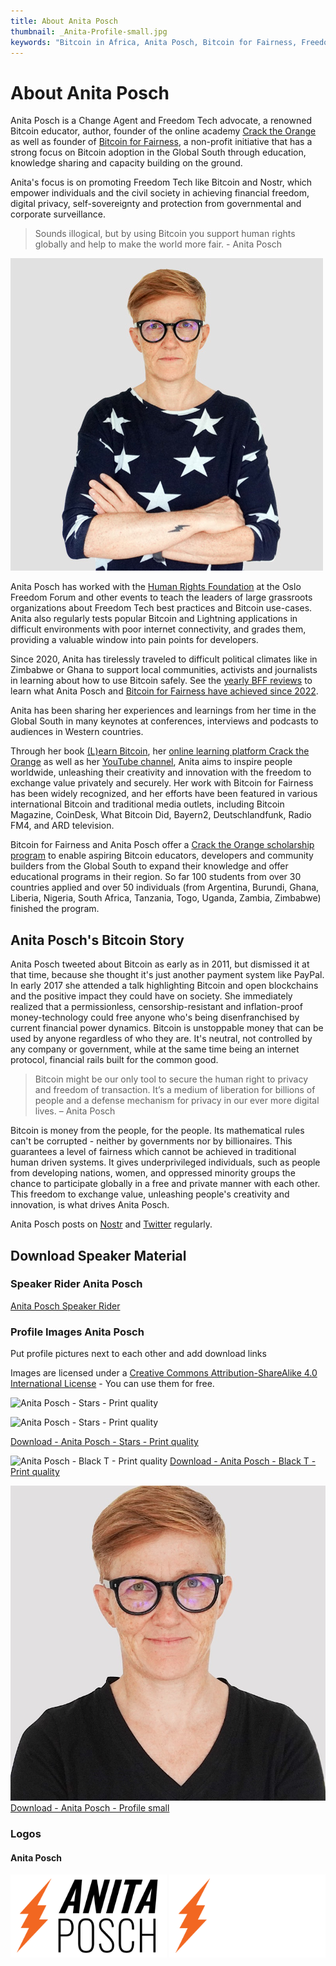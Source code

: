 ```yaml
---
title: About Anita Posch
thumbnail: _Anita-Profile-small.jpg
keywords: "Bitcoin in Africa, Anita Posch, Bitcoin for Fairness, Freedom Technology"
---
```


# About Anita Posch

Anita Posch is a Change Agent and Freedom Tech advocate, a renowned Bitcoin educator, author, founder of the online academy [Crack the Orange](https://cracktheorange.com) as well as founder of [Bitcoin for Fairness](https://bffbtc.org), a non-profit initiative that has a strong focus on Bitcoin adoption in the Global South through education, knowledge sharing and capacity building on the ground. 

Anita's focus is on promoting Freedom Tech like Bitcoin and Nostr, which empower individuals and the civil society in achieving financial freedom, digital privacy, self-sovereignty and protection from governmental and corporate surveillance.

> Sounds illogical, but by using Bitcoin you support human rights globally and help to make the world more fair. - Anita Posch

![Anita Posch](_anita-posch-500.jpg)

Anita Posch has worked with the [Human Rights Foundation](https://hrf.org) at the Oslo Freedom Forum and other events to teach the leaders of large grassroots organizations about Freedom Tech best practices and Bitcoin use-cases. Anita also regularly tests popular Bitcoin and Lightning applications in difficult environments with poor internet connectivity, and grades them, providing a valuable window into pain points for developers.

Since 2020, Anita has tirelessly traveled to difficult political climates like in Zimbabwe or Ghana to support local communities, activists and journalists in learning about how to use Bitcoin safely. See the [yearly BFF reviews](https://bffbtc.org/mission/reviews/) to learn what Anita Posch and [Bitcoin for Fairness have achieved since 2022](https://bffbtc.org/mission/impact/).

Anita has been sharing her experiences and learnings from her time in the Global South in many keynotes at conferences, interviews and podcasts to audiences in Western countries.

Through her book [(L)earn Bitcoin](https://learnbitcoin.link), her [online learning platform Crack the Orange](https://cracktheorange.com) as well as her [YouTube channel](https://www.youtube.com/anitaposch), Anita aims to inspire people worldwide, unleashing their creativity and innovation with the freedom to exchange value privately and securely. Her work with Bitcoin for Fairness has been widely recognized, and her efforts have been featured in various international Bitcoin and traditional media outlets, including Bitcoin Magazine, CoinDesk, What Bitcoin Did, Bayern2, Deutschlandfunk, Radio FM4, and ARD television. 

Bitcoin for Fairness and Anita Posch offer a [Crack the Orange scholarship program](https://my.cracktheorange.com/scholarship/) to enable aspiring Bitcoin educators, developers and community builders from the Global South to expand their knowledge and offer educational programs in their region. So far 100 students from over 30 countries applied and over 50 individuals (from Argentina, Burundi, Ghana, Liberia, Nigeria, South Africa, Tanzania, Togo, Uganda, Zambia, Zimbabwe) finished the program.

## Anita Posch's Bitcoin Story

Anita Posch tweeted about Bitcoin as early as in 2011, but dismissed it at that time, because she thought it's just another payment system like PayPal. In early 2017 she attended a talk highlighting Bitcoin and open blockchains and the positive impact they could have on society. She immediately realized that a permissionless, censorship-resistant and inflation-proof money-technology could free anyone who's being disenfranchised by current financial power dynamics. Bitcoin is unstoppable money that can be used by anyone regardless of who they are. It's neutral, not controlled by any company or government, while at the same time being an internet protocol, financial rails built for the common good.

> Bitcoin might be our only tool to secure the human right to privacy and freedom of transaction. It’s a medium of liberation for billions of people and a defense mechanism for privacy in our ever more digital lives. – Anita Posch

Bitcoin is money from the people, for the people. Its mathematical rules can't be corrupted - neither by governments nor by billionaires. This guarantees a level of fairness which cannot be achieved in traditional human driven systems. It gives underprivileged individuals, such as people from developing nations, women, and oppressed minority groups the chance to participate globally in a free and private manner with each other. This freedom to exchange value, unleashing people's creativity and innovation, is what drives Anita Posch.

Anita Posch posts on [Nostr](https://iris.to/npub1tjkc9jycaenqzdc3j3wkslmaj4ylv3dqzxzx0khz7h38f3vc6mls4ys9w3) and [Twitter](https://twitter.com/anitaposch) regularly. 

## Download Speaker Material

### Speaker Rider Anita Posch
[Anita Posch Speaker Rider](/download)

### Profile Images Anita Posch
Put profile pictures next to each other and add download links

Images are licensed under a [Creative Commons Attribution-ShareAlike 4.0 International License](http://creativecommons.org/licenses/by-sa/4.0/) - You can use them for free.

![Anita Posch - Stars - Print quality](_anita-posch-print-star.png "Anita Posch - Stars - Print quality")

<img src="/user/pages/03.about/_anita-posch-print-star.png" alt="Anita Posch - Stars - Print quality" title="Anita Posch - Stars - Print quality" width="250"/>


[Download - Anita Posch - Stars - Print quality](_anita-posch-print-star.png)

![Anita Posch - Black T - Print quality](_anita-posch-print.png "Anita Posch - Black T - Print quality")
[Download - Anita Posch - Black T - Print quality](_anita-posch-print.png)

![Anita Posch - Profile small](_Anita-Profile-small.jpg "Anita Posch - Profile small")
[Download - Anita Posch - Profile small](_Anita-Profile-small.jpg)

### Logos

#### Anita Posch

<img src="_Anita-Posch-Logo-white-bg.png" alt="Anita Posch - For light background .png" title="Anita Posch - For light background .png" width="250"/>
<img src="/user/pages/03.about/_Anita-Posch-Logo-black-bg.png" alt="Anita Posch - For dark background .png" title="Anita Posch - For dark background .png" width="250"/>
